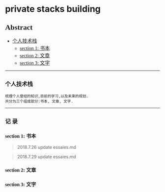 # private stacks building


## <font face="微软雅黑" size=5>Abstract</font>
- <font face="微软雅黑" size=3>[个人技术栈](#个人技术栈)</font>
    - <font face="微软雅黑" size=3>[section 1: 书本](#section-1:-书本)</font>
    - <font face="微软雅黑" size=3>[section 2: 文章](#section-2:-文章)</font>
    - <font face="微软雅黑" size=3>[section 3: 文字](#section-1:-文字)</font>
-----------------------------------------------    

## <font face="微软雅黑" size=4>个人技术栈</font>
    梳理个人曾经的知识,目前的学习,以及未来的规划.
    共分为三个组成部分:书本, 文章, 文字.
-----------------------------------------------
## <font face="微软雅黑" size=4>记 录</font>

### <font face="微软雅黑" size=3>section 1: 书本</font>
> 2018.7.26 update essaies.md

> 2018.7.29 update essaies.md
### <font face="微软雅黑" size=3>section 2: 文章</font>
>

### <font face="微软雅黑" size=3>section 3: 文字</font>
